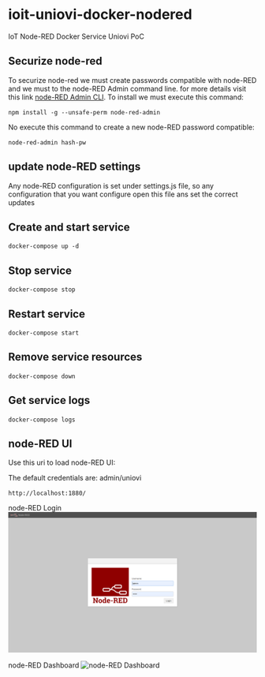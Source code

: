 # ioit-uniovi-docker-nodered
IoT Node-RED Docker Service Uniovi PoC

## Securize node-red
To securize node-red we must create passwords compatible with node-RED and we must to the node-RED Admin command line. for more details visit this link [node-RED Admin CLI](https://nodered.org/docs/user-guide/node-red-admin). To install we must execute this command:
 
```shell
npm install -g --unsafe-perm node-red-admin
```

No execute this command to create a new node-RED password compatible:
```shell
node-red-admin hash-pw
```

## update node-RED settings
Any node-RED configuration is set under settings.js file, so any configuration that you want configure open this file ans set the correct updates

## Create and start service
```shell
docker-compose up -d
```

## Stop service
```shell
docker-compose stop
```

## Restart service
```shell
docker-compose start
```

## Remove service resources
```shell
docker-compose down
```

## Get service logs
```shell
docker-compose logs
```

## node-RED UI
Use this uri to load node-RED UI:

The default credentials are: admin/uniovi

```shell
http://localhost:1880/
```

node-RED Login
![node-RED Login](captures/node-red_login.png "node-RED Login")

node-RED Dashboard
![node-RED Dashboard](captures/node-node-RED_dashboard.png "node-RED Dashboard")

